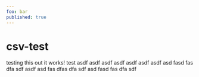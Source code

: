 ```yaml
---
foo: bar
published: true
---
```

# csv-test
testing this out it works! test
asdf
asdf
asdf
asdf
asdf
asdf
asdf
asd
fasd
fas
dfa
sdf
asdf
asd
fas
dfas
dfa
sdf
asd
fasd
fas
dfa
sdf
